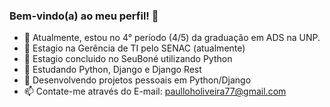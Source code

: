### Bem-vindo(a) ao meu perfil! 👋


- 🔭 Atualmente, estou no 4° período (4/5) da graduação em ADS na UNP.
- 🌱 Estagio na Gerência de TI pelo SENAC (atualmente)
- 👯 Estagio concluido no SeuBoné utilizando Python
- 🤔 Estudando Python, Django e Django Rest
- 💬 Desenvolvendo projetos pessoais em Python/Django
- 📫 Contate-me através do E-mail: paulloholiveira77@gmail.com


